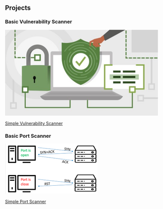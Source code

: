 <section id="projects" class="section">
    <h1>Projects</h1>
    <h3>Basic Vulnerability Scanner</h3>
    <div class="project-item">
        <a href="https://github.com/VincentRitchie/Basic-Vulnerability-Scanner">
            <img src="vuln_scanner_image.jpeg" alt="Basic Vulnerability Scanner">
            <p>Simple Vulnerability Scanner</p>
        </a>
    </div>
    <h3>Basic Port Scanner</h3>
    <div class="project-item">
        <a href="https://github.com/VincentRitchie/Basic-Port-Scanner">
            <img src="port_scanner_images.png" alt="Basic Port Scanner">
            <p>Simple Port Scanner</p>
        </a>
    </div>
</section>
